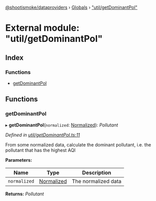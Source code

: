 [@shootismoke/dataproviders](../README.md) › [Globals](../globals.md) › ["util/getDominantPol"](_util_getdominantpol_.md)

# External module: "util/getDominantPol"

## Index

### Functions

* [getDominantPol](_util_getdominantpol_.md#getdominantpol)

## Functions

###  getDominantPol

▸ **getDominantPol**(`normalized`: [Normalized](_types_.md#normalized)): *Pollutant*

*Defined in [util/getDominantPol.ts:11](https://github.com/shootismoke/common/blob/3cf9705/packages/dataproviders/src/util/getDominantPol.ts#L11)*

From some normalized data, calculate the dominant pollutant, i.e. the
pollutant that has the highest AQI

**Parameters:**

Name | Type | Description |
------ | ------ | ------ |
`normalized` | [Normalized](_types_.md#normalized) | The normalized data  |

**Returns:** *Pollutant*
